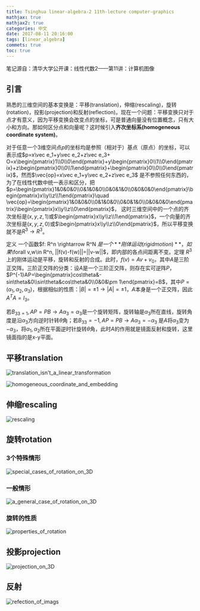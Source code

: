 ```yaml
---
title: Tsinghua linear-algebra-2 11th-lecture computer-graphics
mathjax: true
mathjax2: true
categories: 中文
date: 2017-08-11 20:16:00
tags: [linear_algebra]
commets: true
toc: true
---
```


笔记源自：清华大学公开课：线性代数2——第11讲：计算机图像

## 引言

熟悉的三维空间的基本变换是：平移(translation)，伸缩(rescaling)，旋转(rotation)，投影(projection)和反射(reflection)。现在一个问题：平移变换只对于点才有意义，因为平移变换会改变点的坐标，可是普通向量没有位置概念，只有大小和方向。那如何区分点和向量呢？这时候引入**齐次坐标系(homogeneous coordinate system)**。

对于任意一个3维空间点$p$的坐标均是参照（相对于）基点（原点）的坐标，可以表示成$p=x\vec e_1+y\vec e_2+z\vec e_3+ O=x\begin{pmatrix}1\\0\\0\end{pmatrix}+y\begin{pmatrix}0\\1\\0\end{pmatrix}+z\begin{pmatrix}0\\0\\1\end{pmatrix}+\begin{pmatrix}0\\0\\0\end{pmatrix}$，然而$\vec{op}=x\vec e_1+y\vec e_2+z\vec e_3$ 是不参照任何东西的，为了在线性代数中统一表示和区分，把$p=\begin{pmatrix}1&0&0&0\\0&1&0&0\\0&0&1&0\\0&0&0&0\end{pmatrix}\begin{pmatrix}x\\y\\z\\1\end{pmatrix}\quad \vec{op}=\begin{pmatrix}1&0&0&0\\0&1&0&0\\0&0&1&0\\0&0&0&0\end{pmatrix}\begin{pmatrix}x\\y\\z\\0\end{pmatrix}$， 这时三维空间中的一个点的齐次坐标是$(x,y,z,1)$或$\begin{pmatrix}x\\y\\z\\1\end{pmatrix}$，一个向量的齐次坐标是$(x,y,z,0)$或$\begin{pmatrix}x\\y\\z\\0\end{pmatrix}$，所以平移变换就不是$R^3\rightarrow R^3$。

定义 一个函数$f: R^n \rightarrow R^N $是一个**刚体运动(rigid motion)**，如果$\forall v,w\in R^n, ||f(v)-f(w)||=||v-w||$，即内部的各点间距离不变。定理 $R^3$上的刚体运动是平移，旋转和反射的合成。此时，$f(v)=Av+v_0$，其中$A$是三阶正交阵。三阶正交阵的分类：设$A$是一个三阶正交阵，则存在实可逆阵$P$，$P^{-1}AP=\begin{pmatrix}cos\theta&-sin\theta&0\\sin\theta&cos\theta&0\\0&0&\pm 1\end{pmatrix}=B$，其中$P=(\alpha_1, \alpha_2, \alpha_3)$，根据相似的性质：$|B|=\pm 1\rightarrow |A|=\pm 1$，$A$本身是一个正交阵，因此$A^TA=I_3$。

若$B_{33=1}, AP=PB\rightarrow A\alpha_3=\alpha_3$是一个旋转矩阵，旋转轴是$\alpha_3$所在直线，旋转角度是沿$\alpha_3$方向逆时针转$\theta$角；若$B_{33}=-1, AP=PB\rightarrow A\alpha_3=-\alpha_3$ 是$A$将$\alpha_3$变为$-\alpha_3$，将$\alpha_1,\alpha_2$所在平面逆时针旋转$\theta$角，此时$A$的作用就是镜面反射和旋转，这里镜面指的是x-y平面。

## 平移translation

![translation_isn't_a_linear_transformation](http://p8o3egtyk.bkt.clouddn.com/gitpage/tsinghua_linear_algebra/2-11/1.png)

![homogeneous_coordinate_and_embedding](http://p8o3egtyk.bkt.clouddn.com/gitpage/tsinghua_linear_algebra/2-11/2.png)

## 伸缩rescaling

![rescaling](http://p8o3egtyk.bkt.clouddn.com/gitpage/tsinghua_linear_algebra/2-11/3.png)

## 旋转rotation

### 3个特殊情形

![special_cases_of_rotation_on_3D](http://p8o3egtyk.bkt.clouddn.com/gitpage/tsinghua_linear_algebra/2-11/4.png)

### 一般情形

![a_general_case_of_rotation_on_3D](http://p8o3egtyk.bkt.clouddn.com/gitpage/tsinghua_linear_algebra/2-11/5.png)

### 旋转的性质

![properties_of_rotation](http://p8o3egtyk.bkt.clouddn.com/gitpage/tsinghua_linear_algebra/2-11/6.png)

## 投影projection

![projection_on_3D](http://p8o3egtyk.bkt.clouddn.com/gitpage/tsinghua_linear_algebra/2-11/7.png)

## 反射

![refection_of_imags](http://p8o3egtyk.bkt.clouddn.com/gitpage/tsinghua_linear_algebra/2-11/8.png)
